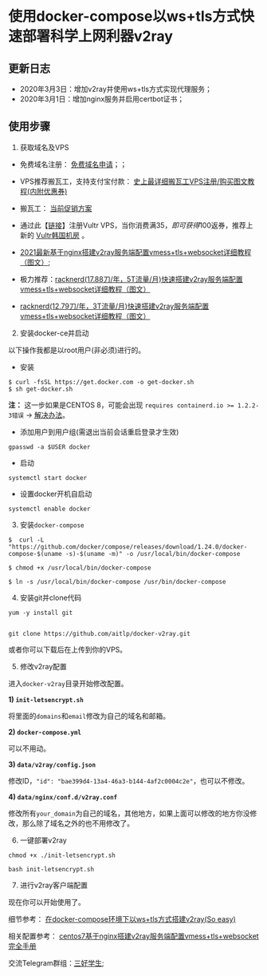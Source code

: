 # 使用docker-compose以ws+tls方式快速部署科学上网利器v2ray


## 更新日志

* 2020年3月3日：增加v2ray并使用ws+tls方式实现代理服务；
* 2020年3月1日：增加nginx服务并启用certbot证书；

## 使用步骤

1. 获取域名及VPS

* 免费域名注册： <a href="https://gogogo.link/b" target="_blank">免费域名申请</a>；；
* VPS推荐搬瓦工，支持支付宝付款： <a href="https://www.4spaces.org/best-details-to-buy-banwagonhost/" target="_blank">史上最详细搬瓦工VPS注册/购买图文教程(内附优惠券)</a>
* 搬瓦工： <a href="https://www.4spaces.org/bwg/static/promotion.html" target="_blank">当前促销方案</a>
* 通过此【<a href="https://gogogo.link/1" target="_blank" rel="noopener noreferrer">链接</a>】注册Vultr VPS，当你消费满$35，即可获得$100返券，推荐上新的 <a href="https://gogogo.link/a" target="_blank">Vultr韩国机房</a> 。
* [2021最新基于nginx搭建v2ray服务端配置vmess+tls+websocket详细教程（图文）](https://www.4spaces.org/install-v2ray-on-debian-2021/);
* 极力推荐：<a href="https://www.4spaces.org/racknerd-start-tutorial-2021-618/" target="_blank" rel="noopener">racknerd(17.88刀/年，5T流量/月)快速搭建v2ray服务端配置vmess+tls+websocket详细教程（图文）</a>

* <a href="https://www.4spaces.org/racknerd-start-tutorial/" target="_blank" rel="noopener">racknerd(12.79刀/年，3T流量/月)快速搭建v2ray服务端配置vmess+tls+websocket详细教程（图文）</a>


2. 安装docker-ce并启动

以下操作我都是以root用户(非必须)进行的。

* 安装

```
$ curl -fsSL https://get.docker.com -o get-docker.sh
$ sh get-docker.sh
```

**注：** 这一步如果是CENTOS 8，可能会出现 `requires containerd.io >= 1.2.2-3错误` -> [解决办法](https://www.4spaces.org/docker-ce-install-containerd-io-error/)。

* 添加用户到用户组(需退出当前会话重启登录才生效)

```
gpasswd -a $USER docker
```

* 启动

```
systemctl start docker
```

* 设置docker开机自启动

```
systemctl enable docker
```

3. 安装`docker-compose`

```
$  curl -L "https://github.com/docker/compose/releases/download/1.24.0/docker-compose-$(uname -s)-$(uname -m)" -o /usr/local/bin/docker-compose

$ chmod +x /usr/local/bin/docker-compose

$ ln -s /usr/local/bin/docker-compose /usr/bin/docker-compose
```

4. 安装git并clone代码

```
yum -y install git


git clone https://github.com/aitlp/docker-v2ray.git
```

或者你可以下载后在上传到你的VPS。

5. 修改v2ray配置

进入`docker-v2ray`目录开始修改配置。

**1) `init-letsencrypt.sh`**

将里面的`domains`和`email`修改为自己的域名和邮箱。

**2) `docker-compose.yml`**

可以不用动。

**3) `data/v2ray/config.json`**

修改ID，`"id": "bae399d4-13a4-46a3-b144-4af2c0004c2e"`，也可以不修改。

**4) `data/nginx/conf.d/v2ray.conf`**

修改所有`your_domain`为自己的域名，其他地方，如果上面可以修改的地方你没修改，那么除了域名之外的也不用修改了。

6. 一键部署v2ray

```
chmod +x ./init-letsencrypt.sh

bash init-letsencrypt.sh
```

7. 进行v2ray客户端配置

现在你可以开始使用了。

细节参考： <a href="https://www.4spaces.org/docker-compose-install-v2ray-ws-tls/" target="_blank" rel="noopener noreferrer">在docker-compose环境下以ws+tls方式搭建v2ray(So easy)</a>

相关配置参考： <a href="https://www.4spaces.org/v2ray-nginx-tls-websocket/" target="_blank" rel="noopener noreferrer">centos7基于nginx搭建v2ray服务端配置vmess+tls+websocket完全手册</a>

交流Telegram群组：[三好学生](https://t.me/goodgoodgoodstudent);